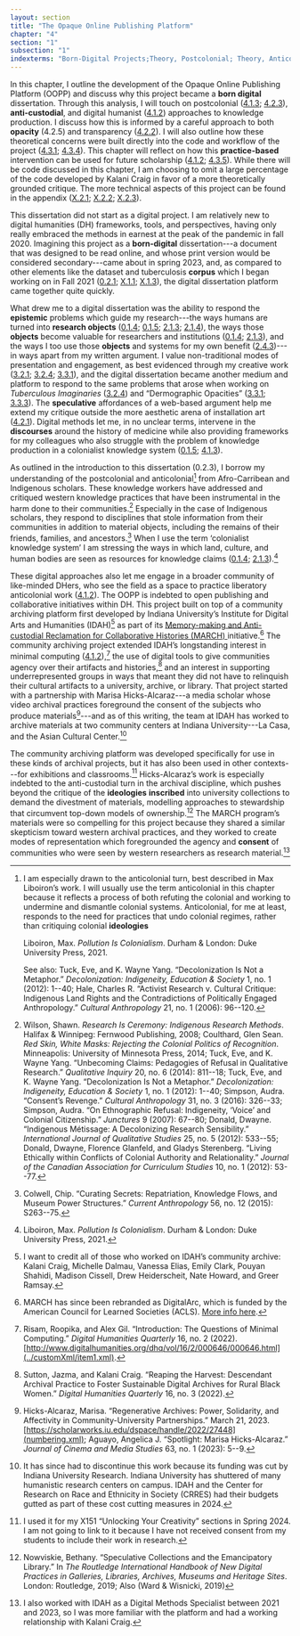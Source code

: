 ```yaml
---
layout: section
title: "The Opaque Online Publishing Platform"
chapter: "4"
section: "1"
subsection: "1"
indexterms: "Born-Digital Projects;Theory, Postcolonial; Theory, Anticolonial;Institute for Digital Arts and Humanities;Archives, Community;Archives, Anti-Custodial"
---
```


In this chapter, I outline the development of the Opaque Online Publishing Platform (OOPP) and discuss why this project became a <span data-tooltip aria-haspopup="true" class="has-tip" data-disable-hover="false" tabindex="1" data-title="Born-digital projects are those whose primary output is in a digital form. A web page is born digital, whereas a book published in print and then released with an accompanying digital version is not."><b>born digital</b></span> dissertation. Through this analysis, I will touch on postcolonial (<a href="{{ site.baseurl }}/dissertation/4_1_3">4.1.3</a>; <a href="{{ site.baseurl }}/dissertation/4_2_3">4.2.3</a>), <span data-tooltip aria-haspopup="true" class="has-tip" data-disable-hover="false" tabindex="1" data-title="Anti-custodial practices are those that shift the ownership, stewardship, and access of archival materials away from knowledge institutions. These practices enable communities to become the owners and stewards of their archives and histories."><b>anti-custodial</b></span>, and digital humanist (<a href="{{ site.baseurl }}/dissertation/4_1_2">4.1.2</a>) approaches to knowledge production. I discuss how this is informed by a careful approach to both <span data-tooltip aria-haspopup="true" class="has-tip" data-disable-hover="false" tabindex="1" data-title="Opacity is a rights-based philosophical framework that assumes humans have a right to not be known in knowledge systems."><b>opacity</b></span> (4.2.5) and transparency (<a href="{{ site.baseurl }}/dissertation/4_2_2">4.2.2</a>). I will also outline how these theoretical concerns were built directly into the code and workflow of the project (<a href="{{ site.baseurl }}/dissertation/4_3_1">4.3.1</a>; <a href="{{ site.baseurl }}/dissertation/4_3_4">4.3.4</a>). This chapter will reflect on how this <span data-tooltip aria-haspopup="true" class="has-tip" data-disable-hover="false" tabindex="1" data-title="Practice-based research refers to methodologies that entwine various non-lingual, non-theoretical approaches to answer research questions. Arts-based and design-based research both fit under the umbrella of practice-based research."><b>practice-based</b></span> intervention can be used for future scholarship (<a href="{{ site.baseurl }}/dissertation/4_1_2">4.1.2</a>; <a href="{{ site.baseurl }}/dissertation/4_3_5">4.3.5</a>). While there will be code discussed in this chapter, I am choosing to omit a large percentage of the code developed by Kalani Craig in favor of a more theoretically grounded critique. The more technical aspects of this project can be found in the appendix (<a href="{{ site.baseurl }}/dissertation/X_2_1">X.2.1</a>; <a href="{{ site.baseurl }}/dissertation/X_2_2">X.2.2</a>; <a href="{{ site.baseurl }}/dissertation/X_2_3">X.2.3</a>).

This dissertation did not start as a digital project. I am relatively new to digital humanities (DH) frameworks, tools, and perspectives, having only really embraced the methods in earnest at the peak of the pandemic in fall 2020. Imagining this project as a <span data-tooltip aria-haspopup="true" class="has-tip" data-disable-hover="false" tabindex="1" data-title="Born-digital projects are those whose primary output is in a digital form. A web page is born digital, whereas a book published in print and then released with an accompanying digital version is not."><b>born-digital</b></span> dissertation---a document that was designed to be read online, and whose print version would be considered secondary---came about in spring 2023, and, as compared to other elements like the dataset and tuberculosis <span data-tooltip aria-haspopup="true" class="has-tip" data-disable-hover="false" tabindex="1" data-title="A corpus refers to a collection of texts used for computational analysis."><b>corpus</b></span> which I began working on in Fall 2021 (<a href="{{ site.baseurl }}/dissertation/0_2_1">0.2.1</a>; <a href="{{ site.baseurl }}/dissertation/X_1_1">X.1.1</a>; <a href="{{ site.baseurl }}/dissertation/X_1_3">X.1.3</a>), the digital dissertation platform came together quite quickly.

What drew me to a digital dissertation was the ability to respond the <span data-tooltip aria-haspopup="true" class="has-tip" data-disable-hover="false" tabindex="1" data-title="Epistemics is a philosophical term referring to the study of knowledge. I use it to talk about the entwined practices of scientific culture, its arguments, and its methodologies."><b>epistemic</b></span> problems which guide my research---the ways humans are turned into <span data-tooltip aria-haspopup="true" class="has-tip" data-disable-hover="false" tabindex="1" data-title="I use the term research object to refer to materials that have been divorced from the subject of their origin. Object, as I use it, carefully considers how human patients are denied their humanity through transformations that deem them as objects."><b>research objects</b></span> (<a href="{{ site.baseurl }}/dissertation/0_1_4">0.1.4</a>; <a href="{{ site.baseurl }}/dissertation/0_1_5">0.1.5</a>; <a href="{{ site.baseurl }}/dissertation/2_1_3">2.1.3</a>; <a href="{{ site.baseurl }}/dissertation/2_1_4">2.1.4</a>), the ways those <span data-tooltip aria-haspopup="true" class="has-tip" data-disable-hover="false" tabindex="1" data-title="I use the term research object to refer to materials that have been divorced from the subject of their origin. Object, as I use it, carefully considers how human patients are denied their humanity through transformations that deem them as objects."><b>objects</b></span> become valuable for researchers and institutions (<a href="{{ site.baseurl }}/dissertation/0_1_4">0.1.4</a>; <a href="{{ site.baseurl }}/dissertation/2_1_3">2.1.3</a>), and the ways I too use those <span data-tooltip aria-haspopup="true" class="has-tip" data-disable-hover="false" tabindex="1" data-title="I use the term research object to refer to materials that have been divorced from the subject of their origin. Object, as I use it, carefully considers how human patients are denied their humanity through transformations that deem them as objects."><b>objects</b></span> and systems for my own benefit (<a href="{{ site.baseurl }}/dissertation/2_4_3">2.4.3</a>)---in ways apart from my written argument. I value non-traditional modes of presentation and engagement, as best evidenced through my creative work (<a href="{{ site.baseurl }}/dissertation/3_2_1">3.2.1</a>; <a href="{{ site.baseurl }}/dissertation/3_2_4">3.2.4</a>; <a href="{{ site.baseurl }}/dissertation/3_3_1">3.3.1</a>), and the digital dissertation became another medium and platform to respond to the same problems that arose when working on *Tuberculous Imaginaries* (<a href="{{ site.baseurl }}/dissertation/3_2_4">3.2.4</a>) and “Dermographic Opacities” (<a href="{{ site.baseurl }}/dissertation/3_3_1">3.3.1</a>; <a href="{{ site.baseurl }}/dissertation/3_3_3">3.3.3</a>). The <span data-tooltip aria-haspopup="true" class="has-tip" data-disable-hover="false" tabindex="1" data-title="The term speculative refers to a broader discussion in history in how to best address structural violence which produces gaps in the archive. Speculative history imagines what might have happened, or otherwise fill in the gap where these violences occurred."><b>speculative</b></span> affordances of a web-based argument help me extend my critique outside the more aesthetic arena of installation art (<a href="{{ site.baseurl }}/dissertation/4_2_1">4.2.1</a>). Digital methods let me, in no unclear terms, intervene in the <span data-tooltip aria-haspopup="true" class="has-tip" data-disable-hover="false" tabindex="1" data-title="Discourse refers to a scholarly conversation which occurs in a field of knowledge production. I use it in a Foucauldian sense, to convey the agreed upon modes and objects of discussion which are taken for granted in a community or scholarly field."><b>discourses</b></span> around the history of medicine while also providing frameworks for my colleagues who also struggle with the problem of knowledge production in a colonialist knowledge system (<a href="{{ site.baseurl }}/dissertation/0_1_5">0.1.5</a>; <a href="{{ site.baseurl }}/dissertation/4_1_3">4.1.3</a>).

As outlined in the introduction to this dissertation (0.2.3), I borrow my understanding of the postcolonial and anticolonial[^fn1] from Afro-Carribean and Indigenous scholars. These knowledge workers have addressed and critiqued western knowledge practices that have been instrumental in the harm done to their communities.[^fn2] Especially in the case of Indigenous scholars, they respond to disciplines that stole information from their communities in addition to material objects, including the remains of their friends, families, and ancestors.[^fn3] When I use the term ‘colonialist knowledge system’ I am stressing the ways in which land, culture, and human bodies are seen as resources for knowledge claims (<a href="{{ site.baseurl }}/dissertation/0_1_4">0.1.4</a>; <a href="{{ site.baseurl }}/dissertation/2_1_3">2.1.3</a>).[^fn4]

These digital approaches also let me engage in a broader community of like-minded DHers, who see the field as a space to practice liberatory anticolonial work (<a href="{{ site.baseurl }}/dissertation/4_1_2">4.1.2</a>). The OOPP is indebted to open publishing and collaborative initiatives within DH. This project built on top of a community archiving platform first developed by Indiana University’s Institute for Digital Arts and Humanities (IDAH)[^fn5] as part of its [Memory-making and Anti-custodial Reclamation for Collaborative Histories (MARCH) ](https://idah.indiana.edu/project-support/march/index.html) initiative.[^fn6] The community archiving project extended IDAH’s longstanding interest in minimal computing (<a href="{{ site.baseurl }}/dissertation/4_1_2">4.1.2</a>),[^fn7] the use of digital tools to give communities agency over their artifacts and histories,[^fn8] and an interest in supporting underrepresented groups in ways that meant they did not have to relinquish their cultural artifacts to a university, archive, or library. That project started with a partnership with Marisa Hicks-Alcaraz---a media scholar whose video archival practices foreground the consent of the subjects who produce materials[^fn9]---and as of this writing, the team at IDAH has worked to archive materials at two community centers at Indiana University---La Casa, and the Asian Cultural Center.[^fn10]

The community archiving platform was developed specifically for use in these kinds of archival projects, but it has also been used in other contexts---for exhibitions and classrooms.[^fn11] Hicks-Alcaraz’s work is especially indebted to the anti-custodial turn in the archival discipline, which pushes beyond the critique of the <span data-tooltip aria-haspopup="true" class="has-tip" data-disable-hover="false" tabindex="1" data-title="Ideology refers to a generally agreed upon understanding of a phenomenon or cultural idea. Ideologies are like the air we breathe, in that they are pervasive and difficult to see without some framework to understand them."><b>ideologies</b></span> <span data-tooltip aria-haspopup="true" class="has-tip" data-disable-hover="false" tabindex="1" data-title="Inscription comes from science and technology study's interest in the social construction of scientific facts. It refers to the written materials associated with scientific research: from lab notes, to mailed letters, to published articles."><b>inscribed</b></span> into university collections to demand the divestment of materials, modelling approaches to stewardship that circumvent top-down models of ownership.[^fn12] The MARCH program’s materials were so compelling for this project because they shared a similar skepticism toward western archival practices, and they worked to create modes of representation which foregrounded the agency and <span data-tooltip aria-haspopup="true" class="has-tip" data-disable-hover="false" tabindex="1" data-title="I use the phrase 'consent' to refer to the idea of informed consent: that a research subject needs to be aware of what will happen to them in a research project, and that they have the ability to say 'no' at any point during the research program."><b>consent</b></span> of communities who were seen by western researchers as research material.[^fn13] 

<div class="style-divider">
 	<div class="line"></div>
</div>

[^fn1]: I am especially drawn to the anticolonial turn, best described in Max Liboiron’s work. I will usually use the term anticolonial in this chapter because it reflects a process of both refuting the colonial and working to undermine and dismantle colonial systems. Anticolonial, for me at least, responds to the need for practices that undo colonial regimes, rather than critiquing colonial <span data-tooltip aria-haspopup="true" class="has-tip" data-disable-hover="false" tabindex="1" data-title="Ideology refers to a generally agreed upon understanding of a phenomenon or cultural idea. Ideologies are like the air we breathe, in that they are pervasive and difficult to see without some framework to understand them."><b>ideologies</b></span>
	
	Liboiron, Max. *Pollution Is Colonialism*. Durham & London: Duke University Press, 2021.
	
	See also: Tuck, Eve, and K. Wayne Yang. “Decolonization Is Not a Metaphor.” *Decolonization: Indigeneity, Education & Society* 1, no. 1 (2012): 1--40; Hale, Charles R. “Activist Research v. Cultural Critique: Indigenous Land Rights and the Contradictions of Politically Engaged Anthropology.” *Cultural Anthropology* 21, no. 1 (2006): 96--120.

[^fn2]: Wilson, Shawn. *Research Is Ceremony: Indigenous Research Methods*. Halifax & Winnipeg: Fernwood Publishing, 2008; Coulthard, Glen Sean. *Red Skin, White Masks: Rejecting the Colonial Politics of Recognition*. Minneapolis: University of Minnesota Press, 2014; Tuck, Eve, and K. Wayne Yang. “Unbecoming Claims: Pedagogies of Refusal in Qualitative Research.” *Qualitative Inquiry* 20, no. 6 (2014): 811--18; Tuck, Eve, and K. Wayne Yang. “Decolonization Is Not a Metaphor.” *Decolonization: Indigeneity, Education & Society* 1, no. 1 (2012): 1--40; Simpson, Audra. “Consent’s Revenge.” *Cultural Anthropology* 31, no. 3 (2016): 326--33; Simpson, Audra. “On Ethnographic Refusal: Indigeneity, ‘Voice’ and Colonial Citizenship.” *Junctures* 9 (2007): 67--80; Donald, Dwayne. “Indigenous Métissage: A Decolonizing Research Sensibility.” *International Journal of Qualitative Studies* 25, no. 5 (2012): 533--55; Donald, Dwayne, Florence Glanfeld, and Gladys Sterenberg. “Living Ethically within Conflicts of Colonial Authority and Relationality.” *Journal of the Canadian Association for Curriculum Studies* 10, no. 1 (2012): 53--77.

[^fn3]: Colwell, Chip. “Curating Secrets: Repatriation, Knowledge Flows, and Museum Power Structures.” *Current Anthropology* 56, no. 12 (2015): S263--75.

[^fn4]: Liboiron, Max. *Pollution Is Colonialism*. Durham & London: Duke University Press, 2021.

[^fn5]: I want to credit all of those who worked on IDAH’s community archive: Kalani Craig, Michelle Dalmau, Vanessa Elias, Emily Clark, Pouyan Shahidi, Madison Cissell, Drew Heiderscheit, Nate Howard, and Greer Ramsay.

[^fn6]: MARCH has since been rebranded as DigitalArc, which is funded by the American Council for Learned Societies (ACLS). [More info here](https://digitalarcplatform.github.io/).

[^fn7]: Risam, Roopika, and Alex Gil. “Introduction: The Questions of Minimal Computing.” *Digital Humanities Quarterly* 16, no. 2 (2022). [http://www.digitalhumanities.org/dhq/vol/16/2/000646/000646.html](../customXml/item1.xml).

[^fn8]: Sutton, Jazma, and Kalani Craig. “Reaping the Harvest: Descendant Archival Practice to Foster Sustainable Digital Archives for Rural Black Women.” *Digital Humanities Quarterly* 16, no. 3 (2022).

[^fn9]: Hicks-Alcaraz, Marisa. “Regenerative Archives: Power, Solidarity, and Affectivity in Community-University Partnerships.” March 21, 2023. [https://scholarworks.iu.edu/dspace/handle/2022/27448](numbering.xml); Aguayo, Angelica J. “Spotlight: Marisa Hicks-Alcaraz.” *Journal of Cinema and Media Studies* 63, no. 1 (2023): 5--9.

[^fn10]: It has since had to discontinue this work because its funding was cut by Indiana University Research. Indiana University has shuttered of many humanistic research centers on campus. IDAH and the Center for Research on Race and Ethnicity in Society (CRRES) had their budgets gutted as part of these cost cutting measures in 2024.

[^fn11]: I used it for my X151 “Unlocking Your Creativity” sections in Spring 2024. I am not going to link to it because I have not received consent from my students to include their work in research.

[^fn12]: Nowviskie, Bethany. “Speculative Collections and the Emancipatory Library.” In *The Routledge International Handbook of New Digital Practices in Galleries, Libraries, Archives, Museums and Heritage Sites*. London: Routledge, 2019; Also (Ward & Wisnicki, 2019)

[^fn13]: I also worked with IDAH as a Digital Methods Specialist between 2021 and 2023, so I was more familiar with the platform and had a working relationship with Kalani Craig.